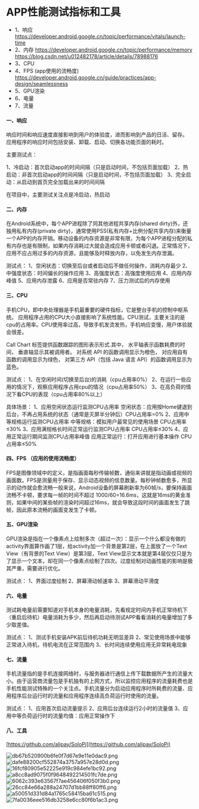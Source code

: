 # APP性能测试指标和工具
- 1、响应 
https://developer.android.google.cn/topic/performance/vitals/launch-time
- 2、内存 
https://developer.android.google.cn/topic/performance/memory
https://blog.csdn.net/u012482178/article/details/78988176
- 3、CPU
- 4、FPS (app使用的流畅度)  
https://developer.android.google.cn/guide/practices/app-design/seamlessness
- 5、GPU渲染
- 6、电量
- 7、流量
 
#### 一、响应
 
响应时间和响应速度直接影响到用户的体验度，进而影响到产品的日活、留存。
应用程序的响应时间包括安装、卸载、启动、切换各功能页面的耗时。
 
主要测试点：
 
1、冷启动：首次启动app的时间间隔（只是启动时间，不包括页面加载）
2、热启动：非首次启动app的时间间隔（只是启动时间，不包括页面加载）
3、完全启动：从启动到首页完全加载出来的时间间隔
 
在项目中，主要测试关注点是冷启动，热启动
 
#### 二、内存
 
在Android系统中，每个APP进程除了同其他进程共享内存(shared dirty)外，还独用私有内存(private dirty)，通常使用PSS(私有内存+比例分配共享内存)来衡量一个APP的内存开销。移动设备的内存资源是非常有限，为每个APP进程分配的私有内存也是有限制，如果内存消耗过大就会造成应用卡顿或者闪退。正常情况下，应用不应占用过多的内存资源，且能够及时释放内存，以免发生内存泄漏。
 
测试点：
1、空闲状态：切换至后台或者启动后不做任何操作，消耗内存最少
2、中强度状态：时间偏长的操作应用
3、高强度状态：高强度使用应用
4、应用内存峰值
5、应用内存泄露
6、应用是否常驻内存
7、压力测试后的内存使用
 
#### 三、CPU
 
手机CPU，即中央处理器是手机最重要的硬件指标，它是整台手机的控制中枢系统。
应用程序占用的CPU大小直接影响了系统性能。CPU测试，主要关注的是cpu的占用率。CPU使用率过高，导致手机发烫发热，手机响应变慢，用户体验就会很差。

Call Chart 标签提供函数跟踪的图形表示形式.其中，
水平轴表示函数耗费的时间，
垂直轴显示其被调用者。 
对系统 API 的函数调用显示为橙色，
对应用自有函数的调用显示为绿色，
对第三方 API（包括 Java 语言 API）的函数调用显示为蓝色。
 
测试点：
1、在空闲时间(切换至后台)的消耗（cpu占用率0%）
2、在运行一些应用的情况下，观察应用程序占用cpu的情况（cpu占用率50%）
3、在高负荷的情况下看CPU的表现（cpu占用率80%以上）
 
具体场景： 
1、应用空闲状态运行监测CPU占用率 
空闲状态：应用按Home键退到后台，不再占用系统的状态（通常是灭屏半分钟后）CPU占用率=0% 
2、应用中等规格运行监测CPU占用率 
中等规格：模拟用户最常见的使用场景
CPU占用率≤30% 
3、应用满规格长时间正常运行监测CPU占用率 
CPU占用率≤30% 
4、应用正常运行期间监测CPU占用率峰值 应用正常运行：打开应用进行基本操作
CPU占用率≤50%

#### 四、FPS （应用的使用流畅度） 
FPS是图像领域中的定义，是指画面每秒传输帧数，通俗来讲就是指动画或视频的画面数。FPS是测量用于保存、显示动态视频的信息数量。每秒钟帧数愈多，所显示的动作就会愈流畅一般来说，Android设备的屏幕刷新率为60帧/s，要保持画面流畅不卡顿，要求每一帧的时间不超过
1000/60=16.6ms，这就是16ms的黄金准则，如果中间的某些帧的渲染时间超过16ms，就会导致这段时间的画面发生了跳帧，因此原本流畅的画面变发生了卡顿。
 
#### 五、GPU渲染
GPU渲染是指在一个像素点上绘制多次（超过一次）：显示一个什么都没有做的activity界面算作画了1层，给activity加一个背景是第2层，在上面放了一个Text View（有背景的Text View）是第3层，Text View显示文本就是第4层仅仅只是为了显示一个文本，却在同一个像素点绘制了四次。过度绘制对动画性能的影响是极其严重，需要进行优化。
 
测试点：
1、界面过度绘制 
2、屏幕滑动帧速率 
3、屏幕滑动平滑度
 
#### 六、电量
测试耗电量前需要知道对手机本身的电量消耗，先看规定时间内手机正常待机下（重启后待机）电量消耗为多少，然后再启动待测试APP看看消耗的电量增加了多少取差值。
 
测试点： 
1、测试手机安装APK前后待机功耗无明显差异
2、常见使用场景中能够正常进入待机，待机电流在正常范围内 
3、长时间连续使用应用无异常耗电现象
 
#### 七、流量
 
手机流量指的是手机连接网络时，与服务器进行通信上传下载数据所产生的流量大小。由于运营商流量包是手机独有的上网方式，所以监控应用程序的流量耗费也是手机性能测试特殊的一个关注点。手机流量分为启动应用程序时所耗费的流量、应用程序后台运行时的流量和应用程序连续高负荷运行时使用的流量。
 
测试点： 
1、应用首次启动流量提示 
2、应用后台连续运行2小时的流量值
3、应用中等负荷运行时的流量均值：应用正常操作下




#### 八、工具
[https://github.com/alipay/SoloPi](https://github.com/alipay/SoloPi)

![db67b520900b6fe0f7d67e9e11e0dac9.png](evernotecid://B5BAE34A-008F-4741-B305-D49E74FC4398/appyinxiangcom/25252366/ENResource/p25)
![dafe88200cf552874a3757a957e28d0d.png](evernotecid://B5BAE34A-008F-4741-B305-D49E74FC4398/appyinxiangcom/25252366/ENResource/p26)
![16fcf80905e52225e919c984efe1bc92.png](evernotecid://B5BAE34A-008F-4741-B305-D49E74FC4398/appyinxiangcom/25252366/ENResource/p27)
![a8cc8ad9075f0f9648492214501fc7de.png](evernotecid://B5BAE34A-008F-4741-B305-D49E74FC4398/appyinxiangcom/25252366/ENResource/p28)
![6062c393e63567f7ae456406f050f3b0.png](evernotecid://B5BAE34A-008F-4741-B305-D49E74FC4398/appyinxiangcom/25252366/ENResource/p29)
![26cc84e66a288a24707d1bb88ff80ff6.png](evernotecid://B5BAE34A-008F-4741-B305-D49E74FC4398/appyinxiangcom/25252366/ENResource/p30)
![a50051d331d84a1765c58415ba61c515.png](evernotecid://B5BAE34A-008F-4741-B305-D49E74FC4398/appyinxiangcom/25252366/ENResource/p31)
![7fa0036eee516db3258e6cc80f6b1ac3.png](evernotecid://B5BAE34A-008F-4741-B305-D49E74FC4398/appyinxiangcom/25252366/ENResource/p32)



